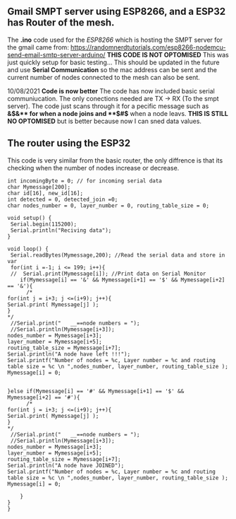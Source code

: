 ## Gmail SMPT server using ESP8266, and a ESP32 has Router of the mesh.
The **.ino** code used for the *ESP8266* which is hosting the SMPT server for the gmail came from:
https://randomnerdtutorials.com/esp8266-nodemcu-send-email-smtp-server-arduino/
**THIS CODE IS NOT OPTOMISED** This was just quickly setup for basic testing... This should be updated in the future and use **Serial Communication** so 
the mac address can be sent and the current number of nodes connected to the mesh can also be sent. 

10/08/2021
**Code is now better**
The code has now included basic serial communiucation. The only conections needed are TX -> RX (To the smpt server). The code just scans through it for a pecific message
such as **&$&** for when a node joins and **$#$** when a node leavs. 
**THIS IS STILL NO OPTOMISED** but is better because now I can sned data values. 

## The router using the ESP32
This code is very similar from the basic router, the only diffrence is that its checking when the number of nodes increase or decrease.


```
int incomingByte = 0; // for incoming serial data
char Mymessage[200];
char id[16], new_id[16]; 
int detected = 0, detected_join =0; 
char nodes_number = 0, layer_number = 0, routing_table_size = 0;  

void setup() {
 Serial.begin(115200);
 Serial.println("Reciving data"); 
}

void loop() {
 Serial.readBytes(Mymessage,200); //Read the serial data and store in var
 for(int i =-1; i <= 199; i++){
 //  Serial.print(Mymessage[i]); //Print data on Serial Monitor
    if(Mymessage[i] == '&' && Mymessage[i+1] == '$' && Mymessage[i+2] == '&'){
      /*
for(int j = i+3; j <=(i+9); j++){ 
Serial.print( Mymessage[j] );       
}    
*/ 
 //Serial.print("   __==node numbers = "); 
 //Serial.println(Mymessage[i+3]); 
nodes_number = Mymessage[i+3]; 
layer_number = Mymessage[i+5]; 
routing_table_size = Mymessage[i+7]; 
Serial.println("A node have left !!!"); 
Serial.printf("Number of nodes = %c, Layer number = %c and routing table size = %c \n ",nodes_number, layer_number, routing_table_size ); 
Mymessage[i] = 0; 


}else if(Mymessage[i] == '#' && Mymessage[i+1] == '$' && Mymessage[i+2] == '#'){
      /*
for(int j = i+3; j <=(i+9); j++){ 
Serial.print( Mymessage[j] );       
}    
*/ 
 //Serial.print("   __==node numbers = "); 
 //Serial.println(Mymessage[i+3]); 
nodes_number = Mymessage[i+3]; 
layer_number = Mymessage[i+5]; 
routing_table_size = Mymessage[i+7]; 
Serial.println("A node have JOINED"); 
Serial.printf("Number of nodes = %c, Layer number = %c and routing table size = %c \n ",nodes_number, layer_number, routing_table_size ); 
Mymessage[i] = 0; 

    }
}
}
```
